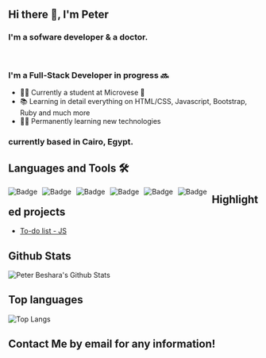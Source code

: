 ## Hi there 👋, I'm Peter
### I'm a sofware developer & a doctor.

<br>

### I'm a Full-Stack Developer in progress :soon:
- 👨‍💻 Currently a student at Microvese :purple_heart:
- 📚 Learning in detail everything on HTML/CSS, Javascript, Bootstrap, Ruby and much more
- 💪🏼 Permanently learning new technologies

### currently based in Cairo, Egypt.

## Languages and Tools 🛠 

<img alt="Badge" style="float: left; margin-right: 10px;"  src="https://img.shields.io/badge/html5%20-%23E34F26.svg?&style=for-the-badge&logo=html5&logoColor=white"/>    
<img alt="Badge" style="float: left; margin-right: 10px;"  src="https://img.shields.io/badge/css3%20-%231572B6.svg?&style=for-the-badge&logo=css3&logoColor=white"/>    
<img alt="Badge" style="float: left; margin-right: 10px;"  src="https://img.shields.io/badge/javascript%20-%23323330.svg?&style=for-the-badge&logo=javascript&logoColor=%23F7DF1E"/>    
<img alt="Badge" style="float: left; margin-right: 10px;"  src="https://img.shields.io/badge/node.js%20-%2343853D.svg?&style=for-the-badge&logo=node.js&logoColor=white"/>    
<img alt="Badge" style="float: left; margin-right: 10px;"  src="https://img.shields.io/badge/bootstrap%20-%23563D7C.svg?&style=for-the-badge&logo=bootstrap&logoColor=white"/> 

<img alt="Badge" style="float: left; margin-right: 10px;"  src="https://img.shields.io/badge/git%20-%23F05033.svg?&style=for-the-badge&logo=git&logoColor=white"/>    

## Highlighted projects

- [To-do list - JS](https://peter1907.github.io/to-do-list/)

## Github Stats

![Peter Beshara's Github Stats](https://github-readme-stats.vercel.app/api?username=Peter1907&count_private=true&show_icons=true&theme=radical&include_all_commits=true)

## Top languages

![Top Langs](https://github-readme-stats.vercel.app/api/top-langs/?username=Peter1907&theme=dark)

##  Contact Me by email for any information!
